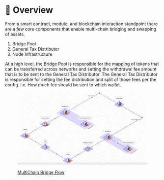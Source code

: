 # 📐 Overview

From a smart contract, module, and blockchain interaction standpoint there are a few core components that enable multi-chain bridging and swapping of assets.

1. Bridge Pool
2. General Tax Distributor
3. Node Infrastructure

At a high level, the Bridge Pool is responsible for the mapping of tokens that can be transferred across networks and setting the withdrawal fee amount that is to be sent to the General Tax Distributor. The General Tax Distributor is responsible for setting the fee distribution and split of those fees per the config. i.e. How much fee should be sent to which wallet.

<figure><img src="../../../.gitbook/assets/Two Way Liquidity Pool Bridge Flow.gif" alt=""><figcaption><p><a href="https://isoflow.io/app/project/ckzr24q3hm0ch0838p1gpdz0k">MultiChain Bridge Flow</a></p></figcaption></figure>
